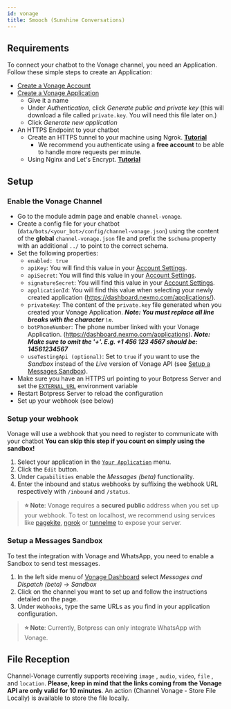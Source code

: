 ```yaml
---
id: vonage
title: Smooch (Sunshine Conversations)
---
```


## Requirements

To connect your chatbot to the Vonage channel, you need an Application. Follow these simple steps to create an Application:

- [Create a Vonage Account](https://dashboard.nexmo.com/sign-up)
- [Create a Vonage Application](https://dashboard.nexmo.com/applications/new)
  - Give it a name
  - Under _Authentication_, click _Generate public and private key_ (this will download a file called `private.key`. You will need this file later on.)
  - Click _Generate new application_
- An HTTPS Endpoint to your chatbot 
  - Create an HTTPS tunnel to your machine using Ngrok. [**Tutorial**](https://api.slack.com/tutorials/tunneling-with-ngrok)
    - We recommend you authenticate using a **free account** to be able to handle more requests per minute.
  - Using Nginx and Let's Encrypt. [**Tutorial**](https://www.digitalocean.com/community/tutorials/how-to-secure-nginx-with-let-s-encrypt-on-ubuntu-16-04)

## Setup

### Enable the Vonage Channel

- Go to the module admin page and enable `channel-vonage`.
- Create a config file for your chatbot (`data/bots/<your_bot>/config/channel-vonage.json`) using the content of the **global** `channel-vonage.json` file and prefix the `$schema` property with an additional `../` to point to the correct schema.
- Set the following properties:
  - `enabled: true`
  - `apiKey`: You will find this value in your [Account Settings](https://dashboard.nexmo.com/settings).
  - `apiSecret`: You will find this value in your [Account Settings](https://dashboard.nexmo.com/settings).
  - `signatureSecret`: You will find this value in your [Account Settings](https://dashboard.nexmo.com/settings).
  - `applicationId`: You will find this value when selecting your newly created application (https://dashboard.nexmo.com/applications/).
  - `privateKey`: The content of the `private.key` file generated when you created your Vonage Application. **_Note: You must replace all line breaks with the character `\n`_**.
  - `botPhoneNumber`: The phone number linked with your Vonage Application. (https://dashboard.nexmo.com/applications). **_Note: Make sure to omit the '+'. E.g. +1 456 123 4567 should be: 14561234567_**
  - `useTestingApi (optional)`: Set to `true` if you want to use the _Sandbox_ instead of the _Live_ version of Vonage API (see [Setup a Messages Sandbox](#Setup%20a%20Messages%20Sandbox)).
- Make sure you have an HTTPS url pointing to your Botpress Server and set the [`EXTERNAL_URL`](https://botpress.com/docs/manage/configuration#exposing-your-bot-on-the-internet) environment variable
- Restart Botpress Server to reload the configuration
- Set up your webhook (see below)

### Setup your webhook

Vonage will use a webhook that you need to register to communicate with your chatbot  **You can skip this step if you count on simply using the sandbox!**

1. Select your application in the [`Your Application`](https://dashboard.nexmo.com/applications) menu.
2. Click the `Edit` button.
3. Under `Capabilities` enable the _Messages (beta)_ functionality.
4. Enter the inbound and status webhooks by suffixing the webhook URL respectively with `/inbound` and `/status`.

> **⭐ Note**: Vonage requires a **secured public** address when you set up your webhook. To test on localhost, we recommend using services like [pagekite](https://pagekite.net/), [ngrok](https://ngrok.com) or [tunnelme](https://localtunnel.github.io/www/) to expose your server.

### Setup a Messages Sandbox

To test the integration with Vonage and WhatsApp, you need to enable a Sandbox to send test messages.

1. In the left side menu of [Vonage Dashboard](https://dashboard.nexmo.com/) select _Messages and Dispatch (beta)_ -> _Sandbox_
1. Click on the channel you want to set up and follow the instructions detailed on the page.
1. Under `Webhooks`, type the same URLs as you find in your application configuration.

> **⭐ Note**: Currently, Botpress can only integrate WhatsApp with Vonage.

## File Reception

Channel-Vonage currently supports receiving `image` , `audio`, `video`, `file` , and `location`. **Please, keep in mind that the links coming from the Vonage API are only valid for 10 minutes**. An action (Channel Vonage - Store File Locally) is available to store the file locally.

